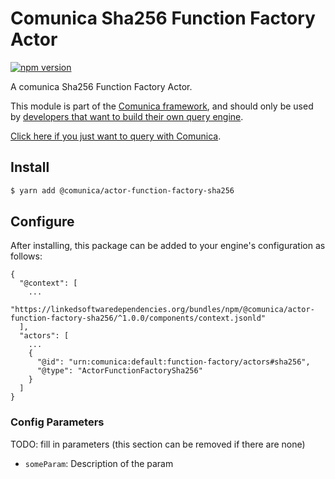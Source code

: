 # Comunica Sha256 Function Factory Actor

[![npm version](https://badge.fury.io/js/%40comunica%2Factor-function-factory-sha256.svg)](https://www.npmjs.com/package/@comunica/actor-function-factory-sha256)

A comunica Sha256 Function Factory Actor.

This module is part of the [Comunica framework](https://github.com/comunica/comunica),
and should only be used by [developers that want to build their own query engine](https://comunica.dev/docs/modify/).

[Click here if you just want to query with Comunica](https://comunica.dev/docs/query/).

## Install

```bash
$ yarn add @comunica/actor-function-factory-sha256
```

## Configure

After installing, this package can be added to your engine's configuration as follows:
```text
{
  "@context": [
    ...
    "https://linkedsoftwaredependencies.org/bundles/npm/@comunica/actor-function-factory-sha256/^1.0.0/components/context.jsonld"
  ],
  "actors": [
    ...
    {
      "@id": "urn:comunica:default:function-factory/actors#sha256",
      "@type": "ActorFunctionFactorySha256"
    }
  ]
}
```

### Config Parameters

TODO: fill in parameters (this section can be removed if there are none)

* `someParam`: Description of the param
